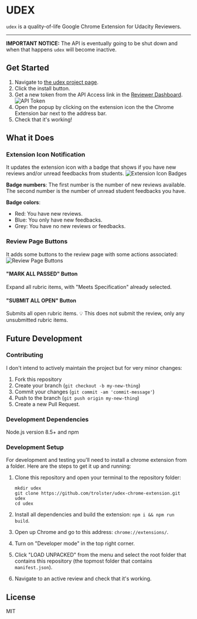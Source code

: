 # UDEX

`udex` is a quality-of-life Google Chrome Extension for Udacity Reviewers.

---
**IMPORTANT NOTICE:** The API is eventually going to be shut down and when that happens `udex` will become inactive.

## Get Started

1. Navigate to [the udex project page][1].
1. Click the install button.
1. Get a new token from the API Access link in the [Reviewer Dashboard][2]. ![API Token][token]
1. Open the popup by clicking on the extension icon the the Chrome Extension bar next to the address bar.
1. Check that it's working!

## What it Does

### Extension Icon Notification

It updates the extension icon with a badge that shows if you have new reviews and/or unread feedbacks from students.
![Extension Icon Badges][badges]

**Badge numbers**: The first number is the number of new reviews available. The second number is the number of unread student feedbacks you have.

**Badge colors**:

- Red: You have new reviews.
- Blue: You only have new feedbacks.
- Grey: You have no new reviews or feedbacks.

### Review Page Buttons

It adds some buttons to the review page with some actions associated:
![Review Page Buttons][buttons]

#### "MARK ALL PASSED" Button

Expand all rubric items, with "Meets Specification" already selected.

#### "SUBMIT ALL OPEN" Button

Submits all open rubric items. :bulb: This does not submit the review, only any unsubmitted rubric items.

## Future Development

### Contributing

I don't intend to actively maintain the project but for very minor changes:

1. Fork this repository
1. Create your branch (`git checkout -b my-new-thing`)
1. Commit your changes (`git commit -am 'commit-message'`)
1. Push to the branch (`git push origin my-new-thing`)
1. Create a new Pull Request.

### Development Dependencies

Node.js version 8.5+ and npm

### Development Setup

For development and testing you'll need to install a chrome extension from a folder. Here are the steps to get it up and running:

1. Clone this repository and open your terminal to the repository folder:

   ```shell
   mkdir udex
   git clone https://github.com/trolster/udex-chrome-extension.git udex
   cd udex
   ```

1. Install all dependencies and build the extension: `npm i && npm run build`.
1. Open up Chrome and go to this address: `chrome://extensions/`.
1. Turn on "Developer mode" in the top right corner.
1. Click "LOAD UNPACKED" from the menu and select the root folder that contains this repository (the topmost folder that contains `manifest.json`).
1. Navigate to an active review and check that it's working.

## License

MIT

[1]: https://www.mtl.codes/projects/udex
[2]: https://review.udacity.com/#!/submissions/dashboard
[badges]: https://i.imgur.com/cMfwmZ8.jpg
[buttons]: https://i.imgur.com/qXYQl65.png
[token]: http://i.imgur.com/QH7onbk.png